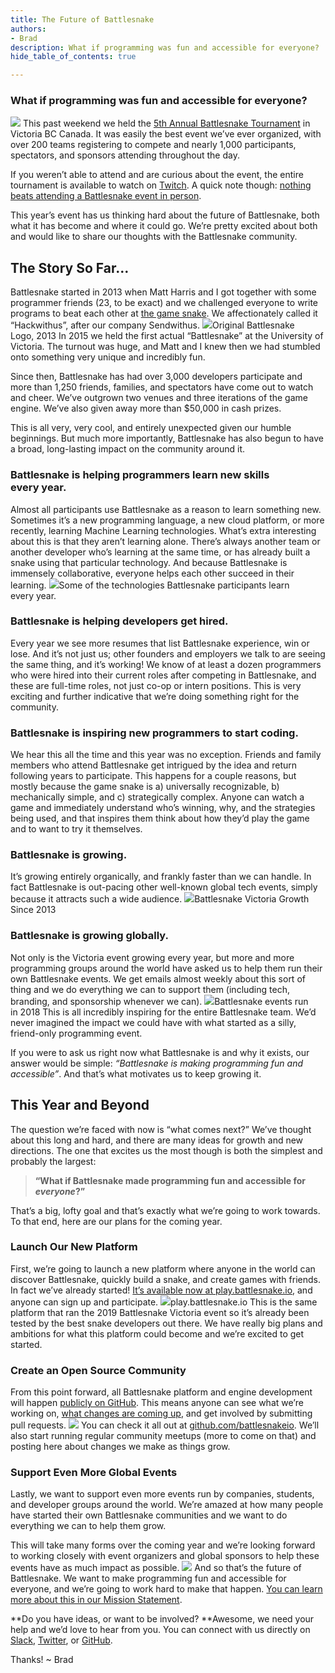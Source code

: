 ```yaml
---
title: The Future of Battlesnake
authors: 
- Brad
description: What if programming was fun and accessible for everyone?
hide_table_of_contents: true

---
```


### What if programming was fun and accessible for **everyone**?
![](./img/1-KB7GZqzezCh2_v1O-OD-Sw.png)
This past weekend we held the [5th Annual Battlesnake Tournament](https://events.battlesnake.io/tournament) in Victoria BC Canada. It was easily the best event we’ve ever organized, with over 200 teams registering to compete and nearly 1,000 participants, spectators, and sponsors attending throughout the day.

<!--truncate-->

If you weren’t able to attend and are curious about the event, the entire tournament is available to watch on [Twitch](https://www.twitch.tv/battlesnakeio). A quick note though: [nothing beats attending a Battlesnake event in person](https://www.twitch.tv/videos/389395340?t=00h27m00s).

This year’s event has us thinking hard about the future of Battlesnake, both what it has become and where it could go. We’re pretty excited about both and would like to share our thoughts with the Battlesnake community.

## **The Story So Far…**

Battlesnake started in 2013 when Matt Harris and I got together with some programmer friends (23, to be exact) and we challenged everyone to write programs to beat each other at [the game snake](https://en.wikipedia.org/wiki/Snake_%28video_game_genre%29). We affectionately called it “Hackwithus”, after our company Sendwithus.
![](./img/1-O3hyE7NwC_EPOGqNGdr64Q.png)Original Battlesnake Logo, 2013
In 2015 we held the first actual “Battlesnake” at the University of Victoria. The turnout was huge, and Matt and I knew then we had stumbled onto something very unique and incredibly fun.

Since then, Battlesnake has had over 3,000 developers participate and more than 1,250 friends, families, and spectators have come out to watch and cheer. We’ve outgrown two venues and three iterations of the game engine. We’ve also given away more than $50,000 in cash prizes.

This is all very, very cool, and entirely unexpected given our humble beginnings. But much more importantly, Battlesnake has also begun to have a broad, long-lasting impact on the community around it.

### **Battlesnake is helping programmers learn new skills every year.**

Almost all participants use Battlesnake as a reason to learn something new. Sometimes it’s a new programming language, a new cloud platform, or more recently, learning Machine Learning technologies. What’s extra interesting about this is that they aren’t learning alone. There’s always another team or another developer who’s learning at the same time, or has already built a snake using that particular technology. And because Battlesnake is immensely collaborative, everyone helps each other succeed in their learning.
![](./img/1-nSVvBQ0p6B6scwKqdhcArg.png)Some of the technologies Battlesnake participants learn every year.
### **Battlesnake is helping developers get hired.**

Every year we see more resumes that list Battlesnake experience, win or lose. And it’s not just us; other founders and employers we talk to are seeing the same thing, and it’s working! We know of at least a dozen programmers who were hired into their current roles after competing in Battlesnake, and these are full-time roles, not just co-op or intern positions. This is very exciting and further indicative that we’re doing something right for the community.

### **Battlesnake is inspiring new programmers to start coding.**

We hear this all the time and this year was no exception. Friends and family members who attend Battlesnake get intrigued by the idea and return following years to participate. This happens for a couple reasons, but mostly because the game snake is a) universally recognizable, b) mechanically simple, and c) strategically complex. Anyone can watch a game and immediately understand who’s winning, why, and the strategies being used, and that inspires them think about how they’d play the game and to want to try it themselves.

### **Battlesnake is growing.**

It’s growing entirely organically, and frankly faster than we can handle. In fact Battlesnake is out-pacing other well-known global tech events, simply because it attracts such a wide audience.
![](./img/1-3iz6P4Ilsgbjzn42FGMOvw.png)Battlesnake Victoria Growth Since 2013
### **Battlesnake is growing globally.**

Not only is the Victoria event growing every year, but more and more programming groups around the world have asked us to help them run their own Battlesnake events. We get emails almost weekly about this sort of thing and we do everything we can to support them (including tech, branding, and sponsorship whenever we can).
![](./img/1-DKQo5DO34a-jRAXs8NTtoA.png)Battlesnake events run in 2018
This is all incredibly inspiring for the entire Battlesnake team. We’d never imagined the impact we could have with what started as a silly, friend-only programming event.

If you were to ask us right now what Battlesnake is and why it exists, our answer would be simple: *“Battlesnake is making programming fun and accessible”*. And that’s what motivates us to keep growing it.

## This Year and Beyond

The question we’re faced with now is “what comes next?” We’ve thought about this long and hard, and there are many ideas for growth and new directions. The one that excites us the most though is both the simplest and probably the largest:

> **“What if Battlesnake made programming fun and accessible for ***everyone*?**”**

That’s a big, lofty goal and that’s exactly what we’re going to work towards. To that end, here are our plans for the coming year.

### Launch Our New Platform

First, we’re going to launch a new platform where anyone in the world can discover Battlesnake, quickly build a snake, and create games with friends. In fact we’ve already started! [It’s available now at play.battlesnake.io](https://play.battlesnake.io/), and anyone can sign up and participate.
![](./img/1-CkIefpYMeg6nS526gFgnuA.png)play.battlesnake.io
This is the same platform that ran the 2019 Battlesnake Victoria event so it’s already been tested by the best snake developers out there. We have really big plans and ambitions for what this platform could become and we’re excited to get started.

### Create an Open Source Community

From this point forward, all Battlesnake platform and engine development will happen [publicly on GitHub](https://github.com/battlesnakeio). This means anyone can see what we’re working on, [what changes are coming up](https://github.com/battlesnakeio/roadmap), and get involved by submitting pull requests.
![](./img/1-h8JclHeTi1-5XLXMlnwPYg.png)
You can check it all out at [github.com/battlesnakeio](https://github.com/battlesnakeio/). We’ll also start running regular community meetups (more to come on that) and posting here about changes we make as things grow.

### Support Even More Global Events

Lastly, we want to support even more events run by companies, students, and developer groups around the world. We’re amazed at how many people have started their own Battlesnake communities and we want to do everything we can to help them grow.

This will take many forms over the coming year and we’re looking forward to working closely with event organizers and global sponsors to help these events have as much impact as possible.
![](./img/1-RsDYSJgfdYbVAomWbhNFOg.png)
And so that’s the future of Battlesnake. We want to make programming fun and accessible for everyone, and we’re going to work hard to make that happen. [You can learn more about this in our Mission Statement](https://play.battlesnake.io/about/mission/).

**Do you have ideas, or want to be involved? **Awesome, we need your help and we’d love to hear from you. You can connect with us directly on [Slack](https://play.battlesnake.io/slack/), [Twitter](https://play.battlesnake.io/twitter/), or [GitHub](https://github.com/battlesnakeio).

Thanks!
~ Brad
